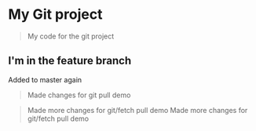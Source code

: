 # My Git project

> My code for the git project

## I'm in the feature branch

Added to master again

> Made changes for git pull demo

> Made more changes for git/fetch pull demo
> Made more changes for git/fetch pull demo
